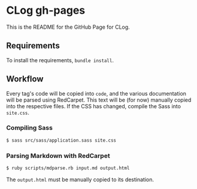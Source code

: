# CLog gh-pages

This is the README for the GitHub Page for CLog.

## Requirements

To install the requirements, `bundle install`.

## Workflow

Every tag's code will be copied into `code`, and the various documentation will
be parsed using RedCarpet. This text will be (for now) manually copied into the
respective files. If the CSS has changed, compile the Sass into `site.css`.

### Compiling Sass

```sh
$ sass src/sass/application.sass site.css
```

### Parsing Markdown with RedCarpet

```sh
$ ruby scripts/mdparse.rb input.md output.html
```

The `output.html` must be manually copied to its destination.
